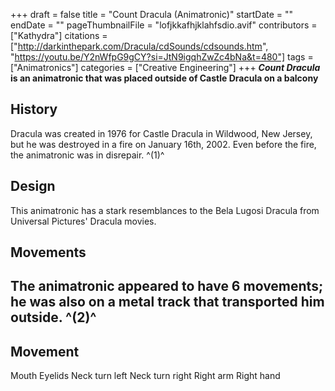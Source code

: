 +++
draft = false
title = "Count Dracula (Animatronic)"
startDate = ""
endDate = ""
pageThumbnailFile = "lofjkkafhjklahfsdio.avif"
contributors = ["Kathydra"]
citations = ["http://darkinthepark.com/Dracula/cdSounds/cdsounds.htm", "https://youtu.be/Y2nWfpG9gCY?si=JtN9igqhZwZc4bNa&t=480"]
tags = ["Animatronics"]
categories = ["Creative Engineering"]
+++
***Count Dracula* is an animatronic that was placed outside of Castle Dracula on a balcony**

## History

Dracula was created in 1976 for Castle Dracula in Wildwood, New Jersey, but he was destroyed in a fire on January 16th, 2002. Even before the fire, the animatronic was in disrepair. ^(1)^

## Design

This animatronic has a stark resemblances to the Bela Lugosi Dracula from Universal Pictures' Dracula movies.

## Movements

## The animatronic appeared to have 6 movements; he was also on a metal track that transported him outside. ^(2)^

  Movement
  -----------------
  Mouth
  Eyelids
  Neck turn left
  Neck turn right
  Right arm
  Right hand
